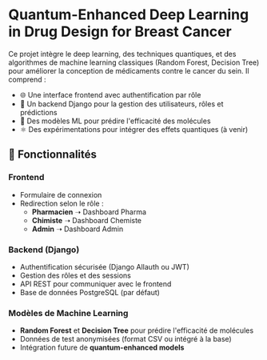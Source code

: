 # Quantum-Enhanced Deep Learning in Drug Design for Breast Cancer

Ce projet intègre le deep learning, des techniques quantiques, et des algorithmes de machine learning classiques (Random Forest, Decision Tree) pour améliorer la conception de médicaments contre le cancer du sein. Il comprend :

- 🌐 Une interface frontend avec authentification par rôle
- 🧪 Un backend Django pour la gestion des utilisateurs, rôles et prédictions
- 🧠 Des modèles ML pour prédire l'efficacité des molécules
- ⚛️ Des expérimentations pour intégrer des effets quantiques (à venir)

## 🔐 Fonctionnalités

### Frontend
- Formulaire de connexion
- Redirection selon le rôle :
  - **Pharmacien** ➝ Dashboard Pharma
  - **Chimiste** ➝ Dashboard Chemiste
  - **Admin** ➝ Dashboard Admin

### Backend (Django)
- Authentification sécurisée (Django Allauth ou JWT)
- Gestion des rôles et des sessions
- API REST pour communiquer avec le frontend
- Base de données PostgreSQL (par défaut)

### Modèles de Machine Learning
- **Random Forest** et **Decision Tree** pour prédire l'efficacité de molécules
- Données de test anonymisées (format CSV ou intégré à la base)
- Intégration future de **quantum-enhanced models**

